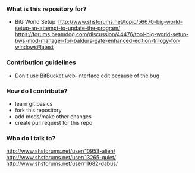 ### What is this repository for? ###

* BiG World Setup:
http://www.shsforums.net/topic/56670-big-world-setup-an-attempt-to-update-the-program/
https://forums.beamdog.com/discussion/44476/tool-big-world-setup-bws-mod-manager-for-baldurs-gate-enhanced-edition-trilogy-for-windows#latest

### Contribution guidelines ###

* Don't use BitBucket web-interface edit because of the bug 

### How do I contribute? ###

* learn git basics
* fork this repository
* add mods/make other changes
* create pull request for this repo

### Who do I talk to? ###

http://www.shsforums.net/user/10953-alien/
http://www.shsforums.net/user/13265-quiet/
http://www.shsforums.net/user/11682-dabus/